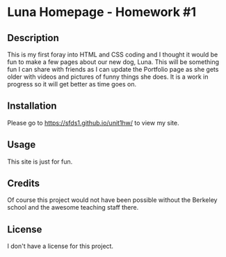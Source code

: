 # Luna Homepage - Homework #1

## Description 

This is my first foray into HTML and CSS coding and I thought it would be fun to make a few pages about our new dog, Luna.
This will be something fun I can share with friends as I can update the Portfolio page as she gets older with videos and pictures of funny things she does.
It is a work in progress so it will get better as time goes on.

## Installation

Please go to https://sfds1.github.io/unit1hw/ to view my site.


## Usage 

This site is just for fun.


## Credits

Of course this project would not have been possible without the Berkeley school and the awesome teaching staff there.


## License

I don't have a license for this project.



